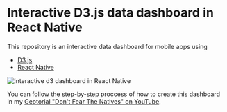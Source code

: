 # Interactive D3.js data dashboard in React Native

This repository is an interactive data dashboard for mobile apps using

- [D3.js](https://github.com/d3/d3)
- [React Native](https://github.com/facebook/react-native)

![interactive d3 dashboard in React Native](https://github.com/JoBerkner/d3_dashboard_react_native/blob/master/final_app.gif)

You can follow the step-by-step proccess of how to create this dashboard in my [Geotorial "Don't Fear The Natives" on YouTube](https://www.youtube.com/watch?v=JFE-B_Q02kc&list=PLIbNDHZVnYuZ6CxbeG5XuCI4Kvt-I--Bz).
